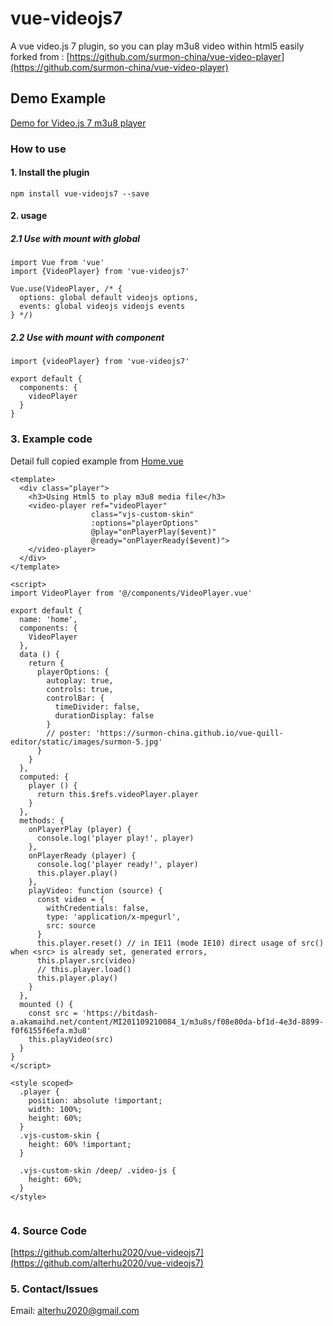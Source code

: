 # vue-videojs7

A vue video.js 7 plugin, so you can play m3u8 video within html5 easily forked from : 
[https://github.com/surmon-china/vue-video-player](https://github.com/surmon-china/vue-video-player)
## Demo Example 

 [Demo for Video.js 7 m3u8 player](https://code.seniortesting.club/vue-videojs7/)

### How to use 

#### 1. Install the plugin
```
npm install vue-videojs7 --save

```
#### 2. usage

##### 2.1 Use with mount with global
```
import Vue from 'vue'
import {VideoPlayer} from 'vue-videojs7'

Vue.use(VideoPlayer, /* {
  options: global default videojs options,
  events: global videojs videojs events
} */)
```

##### 2.2 Use with mount with component 

```
import {videoPlayer} from 'vue-videojs7'

export default {
  components: {
    videoPlayer
  }
}

```

### 3. Example code

Detail full copied example from [Home.vue](https://github.com/alterhu2020/vue-videojs7/blob/master/src/views/Home.vue)

```
<template>
  <div class="player">
    <h3>Using Html5 to play m3u8 media file</h3>
    <video-player ref="videoPlayer"
                  class="vjs-custom-skin"
                  :options="playerOptions"
                  @play="onPlayerPlay($event)"
                  @ready="onPlayerReady($event)">
    </video-player>
  </div>
</template>

<script>
import VideoPlayer from '@/components/VideoPlayer.vue'

export default {
  name: 'home',
  components: {
    VideoPlayer
  },
  data () {
    return {
      playerOptions: {
        autoplay: true,
        controls: true,
        controlBar: {
          timeDivider: false,
          durationDisplay: false
        }
        // poster: 'https://surmon-china.github.io/vue-quill-editor/static/images/surmon-5.jpg'
      }
    }
  },
  computed: {
    player () {
      return this.$refs.videoPlayer.player
    }
  },
  methods: {
    onPlayerPlay (player) {
      console.log('player play!', player)
    },
    onPlayerReady (player) {
      console.log('player ready!', player)
      this.player.play()
    },
    playVideo: function (source) {
      const video = {
        withCredentials: false,
        type: 'application/x-mpegurl',
        src: source
      }
      this.player.reset() // in IE11 (mode IE10) direct usage of src() when <src> is already set, generated errors,
      this.player.src(video)
      // this.player.load()
      this.player.play()
    }
  },
  mounted () {
    const src = 'https://bitdash-a.akamaihd.net/content/MI201109210084_1/m3u8s/f08e80da-bf1d-4e3d-8899-f0f6155f6efa.m3u8'
    this.playVideo(src)
  }
}
</script>

<style scoped>
  .player {
    position: absolute !important;
    width: 100%;
    height: 60%;
  }
  .vjs-custom-skin {
    height: 60% !important;
  }

  .vjs-custom-skin /deep/ .video-js {
    height: 60%;
  }
</style>


```

### 4. Source Code 

[https://github.com/alterhu2020/vue-videojs7](https://github.com/alterhu2020/vue-videojs7)

### 5. Contact/Issues

Email: alterhu2020@gmail.com
